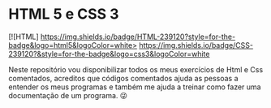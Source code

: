 # HTML 5 e CSS 3

[![HTML] https://img.shields.io/badge/HTML-239120?style=for-the-badge&logo=html5&logoColor=white> 
https://img.shields.io/badge/CSS-239120?&style=for-the-badge&logo=css3&logoColor=white

Neste repositório vou disponibilizar todos os meus exercícios de Html e Css comentados, acreditos que códigos comentados ajuda as pessoas a entender os meus programas e também me ajuda a treinar como fazer uma documentação de um programa. 😜

